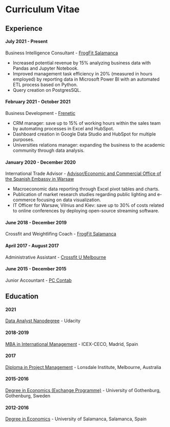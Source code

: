 # Curriculum Vitae
## Experience

#### July 2021 - Present
Business Intelligence Consultant - <a href="https://www.frogfitsalamanca.com/" target="_blank">FrogFit Salamanca</a>
*	Increased potential revenue by 15% analyzing business data with Pandas and Jupyter Notebook.
*	Improved management task efficiency in 20% (measured in hours employed) by reporting data in Microsoft Power BI with an automated ETL process based on Python.
*	Query creation on PostgresSQL.

#### February 2021 - October 2021
Business Development - <a href="https://frenetic.ai/" target="_blank">Frenetic</a>
*	CRM manager: save up to 15% of working hours within the sales team by automating processes in Excel and HubSpot.
*	Dashboard creation in Google Data Studio and HubSpot for multiple purposes.
*	Universities relations manager: expanding the business to the academic community through data analysis.

#### January 2020 - December 2020
International Trade Advisor - <a href="http://www.exteriores.gob.es/embajadas/varsovia/es/Paginas/inicio.aspx" target="_blank">Advisor/Economic and Commercial Office of the Spanish Embassy in Warsaw</a>
*	Macroeconomic data reporting through Excel pivot tables and charts.
*	Publication of market research studies regarding public lighting and e-commerce focusing on data visualization.
*	IT Officer for Warsaw, Vilnius and Kiev: save up to 30% of costs related to online conferences by deploying open-source streaming software.

#### June 2018 - December 2019
Crossfit and Weightlifing Coach - <a href="https://www.frogfitsalamanca.com/" target="_blank">FrogFit Salamanca</a>

#### April 2017 - August 2017
Administrative Assistant - <a href="https://functional-u.com.au/" target="_blank">Crossfit U Melbourne</a>

#### June 2015 - December 2015
Junior Accountant - <a href="https://pccontabdos.asesoriaweb.com/principal/default.asp" target="_blank">PC Contab</a>

## Education

#### 2021
<a href="https://www.udacity.com/course/data-analyst-nanodegree--nd002" target="_blank">Data Analyst Nanodegree</a> - Udacity

#### 2018-2019
<a href="https://www.icex-ceco.es/curso/mba-en-internacionalizacion-de-empresas-22-ed" target="_blank">MBA in International Management</a> - ICEX-CECO, Madrid, Spain

#### 2017
<a href="https://www.lonsdaleinstitute.edu.au/courses/diploma-project-management/" target="_blank">Diploma in Project Management</a> - Lonsdale Institute, Melbourne, Australia

#### 2015-2016
<a href="https://www.gu.se/en/school-business-economics-law/economics/study-here/undergraduate-studies-in-economics" target="_blank">Degree in Economics (Exchange Programme)</a> - University of Gothenburg, Gothenburg, Sweden

#### 2012-2016
<a href="https://www.usal.es/en/undergraduate-degree-economics" target="_blank">Degree in Economics</a> - University of Salamanca, Salamanca, Spain

